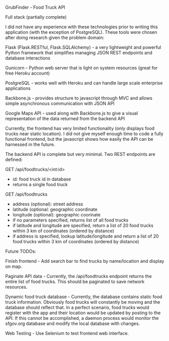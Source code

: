 GrubFinder - Food Truck API

Full stack (partially complete)

I did not have any experience with these technologies prior to writing this application (with the exception of PostgreSQL). These tools were chosen after doing research given the problem domain:

Flask (Flask.RESTful, Flask.SQLAlchemy) - a very lightweight and powerful Python framework that simplifies managing JSON REST endpoints and database interactions

Gunicorn - Python web server that is light on system resources (great for free Heroku account)

PostgreSQL - works well with Heroku and can handle large scale enterprise applications

Backbone.js - provides structure to javascript through MVC and allows simple asynchronous communication with JSON API

Google Maps API - used along with Backbone.js to give a visual representation of the data returned from the backend API


Currently, the frontend has very limited functionality (only displays food trucks near static location). I did not give myself enough time to code a fully functional frontend, but the javascript shows how easily the API can be harnessed in the future.

The backend API is complete but very minimal. Two REST endpoints are defined:

GET /api/foodtrucks/\<int:id\>
- id: food truck id in database
- returns a single food truck

GET /api/foodtrucks
- address (optional): street address
- latitude (optional: geographic coordinate
- longitude (optional): geographic coorinate
- if no parameters specified, returns list of all food trucks
- if latitude and longitude are specified, return a list of 20 food trucks within 3 km of coordinates (ordered by distance)
- if address is specified, lookup latitude/longitude and return a list of 20 food trucks within 3 km of coordinates (ordered by distance)

Future TODOs:

Finish frontend - Add search bar to find trucks by name/location and display on map.

Paginate API data - Currently, the /api/foodtrucks endpoint returns the entire list of food trucks. This should be paginated to save network resources.

Dynamic food truck database - Currently, the database contains static food truck information. Obviously food trucks will constantly be moving and the database should reflect that. In a perfect scenario, food trucks would register with the app and their location would be updated by posting to the API. If this cannot be accomplished, a daemon process would monitor the sfgov.org database and modify the local database with changes.

Web Testing - Use Selenium to test frontend web interface.
